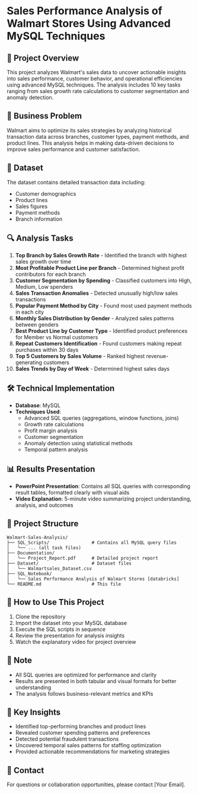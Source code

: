 # Sales Performance Analysis of Walmart Stores Using Advanced MySQL Techniques

## 📌 Project Overview
This project analyzes Walmart's sales data to uncover actionable insights into sales performance, customer behavior, and operational efficiencies using advanced MySQL techniques. The analysis includes 10 key tasks ranging from sales growth rate calculations to customer segmentation and anomaly detection.

## 🎯 Business Problem
Walmart aims to optimize its sales strategies by analyzing historical transaction data across branches, customer types, payment methods, and product lines. This analysis helps in making data-driven decisions to improve sales performance and customer satisfaction.

## 📂 Dataset
The dataset contains detailed transaction data including:
- Customer demographics
- Product lines
- Sales figures
- Payment methods
- Branch information

## 🔍 Analysis Tasks
1. **Top Branch by Sales Growth Rate** - Identified the branch with highest sales growth over time
2. **Most Profitable Product Line per Branch** - Determined highest profit contributors for each branch
3. **Customer Segmentation by Spending** - Classified customers into High, Medium, Low spenders
4. **Sales Transaction Anomalies** - Detected unusually high/low sales transactions
5. **Popular Payment Method by City** - Found most used payment methods in each city
6. **Monthly Sales Distribution by Gender** - Analyzed sales patterns between genders
7. **Best Product Line by Customer Type** - Identified product preferences for Member vs Normal customers
8. **Repeat Customers Identification** - Found customers making repeat purchases within 30 days
9. **Top 5 Customers by Sales Volume** - Ranked highest revenue-generating customers
10. **Sales Trends by Day of Week** - Determined highest sales days

## 🛠️ Technical Implementation
- **Database**: MySQL
- **Techniques Used**:
  - Advanced SQL queries (aggregations, window functions, joins)
  - Growth rate calculations
  - Profit margin analysis
  - Customer segmentation
  - Anomaly detection using statistical methods
  - Temporal pattern analysis

## 📊 Results Presentation
- **PowerPoint Presentation**: Contains all SQL queries with corresponding result tables, formatted clearly with visual aids
- **Video Explanation**: 5-minute video summarizing project understanding, analysis, and outcomes

## 📂 Project Structure
```
Walmart-Sales-Analysis/
├── SQL_Scripts/                # Contains all MySQL query files
│   └── ... (all task files)
├── Documentation/
│   └── Project_Report.pdf      # Detailed project report
├── Dataset/                    # Dataset files
│   └── Walmartsales_Dataset.csv
├── SQL_Notebook/                    
│   └── Sales Performance Analysis of Walmart Stores [databricks]
└── README.md                   # This file
```

## 🚀 How to Use This Project
1. Clone the repository
2. Import the dataset into your MySQL database
3. Execute the SQL scripts in sequence
4. Review the presentation for analysis insights
5. Watch the explanatory video for project overview

## 📝 Note
- All SQL queries are optimized for performance and clarity
- Results are presented in both tabular and visual formats for better understanding
- The analysis follows business-relevant metrics and KPIs

## 👨 Key Insights
- Identified top-performing branches and product lines
- Revealed customer spending patterns and preferences
- Detected potential fraudulent transactions
- Uncovered temporal sales patterns for staffing optimization
- Provided actionable recommendations for marketing strategies

## 📧 Contact
For questions or collaboration opportunities, please contact [Your Email].
